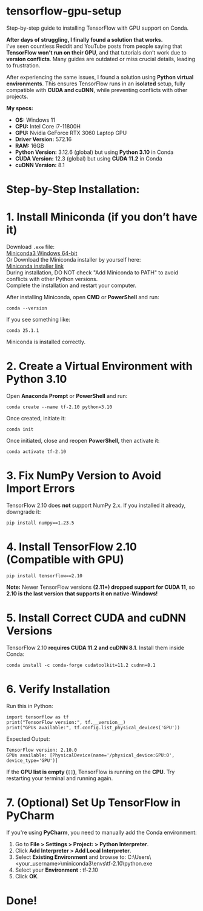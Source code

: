 # tensorflow-gpu-setup
Step-by-step guide to installing TensorFlow with GPU support on Conda.

**After days of struggling, I finally found a solution that works.**  
I've seen countless Reddit and YouTube posts from people saying that **TensorFlow won’t run on their GPU**, and that tutorials don’t work due to **version conflicts**. Many guides are outdated or miss crucial details, leading to frustration.

After experiencing the same issues, I found a solution using **Python virtual environments**. This ensures TensorFlow runs in an **isolated** setup, fully compatible with **CUDA and cuDNN**, while preventing conflicts with other projects.

**My specs:**

* **OS:** Windows 11
* **CPU:** Intel Core i7-11800H
* **GPU:** Nvidia GeForce RTX 3060 Laptop GPU
* **Driver Version:** 572.16
* **RAM:** 16GB
* **Python Version:** 3.12.6 (global) but using **Python 3.10** in Conda
* **CUDA Version:** 12.3 (global) but using **CUDA 11.2** in Conda
* **cuDNN Version:** 8.1

# Step-by-Step Installation:

# 1. Install Miniconda (if you don’t have it)

Download `.exe` file:  
[Miniconda3 Windows 64-bit](https://repo.anaconda.com/miniconda/Miniconda3-latest-Windows-x86_64.exe)  
Or Download the Miniconda installer by yourself here:  
[Miniconda installer link](https://docs.anaconda.com/miniconda/)  
During installation, DO NOT check "Add Miniconda to PATH" to avoid conflicts with other Python versions.  
Complete the installation and restart your computer.

After installing Miniconda, open **CMD** or **PowerShell** and run:

    conda --version

If you see something like:

    conda 25.1.1

Miniconda is installed correctly.

# 2. Create a Virtual Environment with Python 3.10

Open **Anaconda Prompt** or **PowerShell** and run:

    conda create --name tf-2.10 python=3.10

Once created, initiate it:

    conda init

Once initiated, close and reopen **PowerShell,** then activate it:

    conda activate tf-2.10

# 3. Fix NumPy Version to Avoid Import Errors

TensorFlow 2.10 does **not** support NumPy 2.x. If you installed it already, downgrade it:

    pip install numpy==1.23.5

# 4. Install TensorFlow 2.10 (Compatible with GPU)

    pip install tensorflow==2.10

**Note:** Newer TensorFlow versions **(2.11+) dropped support for CUDA 11**, so **2.10 is the last version that supports it on native-Windows!**

# 5. Install Correct CUDA and cuDNN Versions

TensorFlow 2.10 **requires CUDA 11.2 and cuDNN 8.1**. Install them inside Conda:

    conda install -c conda-forge cudatoolkit=11.2 cudnn=8.1

# 6. Verify Installation

Run this in Python:

    import tensorflow as tf
    print("TensorFlow version:", tf.__version__)
    print("GPUs available:", tf.config.list_physical_devices('GPU'))

Expected Output:

    TensorFlow version: 2.10.0
    GPUs available: [PhysicalDevice(name='/physical_device:GPU:0', device_type='GPU')]

If the **GPU list is empty (**`[]`**)**, TensorFlow is running on the **CPU**. Try restarting your terminal and running again.

# 7. (Optional) Set Up TensorFlow in PyCharm

If you're using **PyCharm**, you need to manually add the Conda environment:

1. Go to **File > Settings > Project: <YourProject> > Python Interpreter**.
2. Click **Add Interpreter > Add Local Interpreter**.
3. Select **Existing Environment** and browse to: C:\\Users\\<your\_username>\\miniconda3\\envs\\tf-2.10\\python.exe
4. Select your **Environment** : tf-2.10
5. Click **OK**.

# Done!
